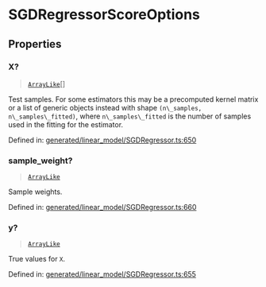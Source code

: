 # SGDRegressorScoreOptions

## Properties

### X?

> [`ArrayLike`](../types/ArrayLike.md)[]

Test samples. For some estimators this may be a precomputed kernel matrix or a list of generic objects instead with shape `(n\_samples, n\_samples\_fitted)`, where `n\_samples\_fitted` is the number of samples used in the fitting for the estimator.

Defined in:  [generated/linear\_model/SGDRegressor.ts:650](https://github.com/transitive-bullshit/scikit-learn-ts/blob/122b3c0/packages/sklearn/src/generated/linear_model/SGDRegressor.ts#L650)

### sample\_weight?

> [`ArrayLike`](../types/ArrayLike.md)

Sample weights.

Defined in:  [generated/linear\_model/SGDRegressor.ts:660](https://github.com/transitive-bullshit/scikit-learn-ts/blob/122b3c0/packages/sklearn/src/generated/linear_model/SGDRegressor.ts#L660)

### y?

> [`ArrayLike`](../types/ArrayLike.md)

True values for `X`.

Defined in:  [generated/linear\_model/SGDRegressor.ts:655](https://github.com/transitive-bullshit/scikit-learn-ts/blob/122b3c0/packages/sklearn/src/generated/linear_model/SGDRegressor.ts#L655)
